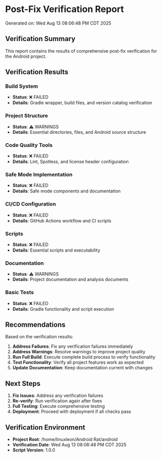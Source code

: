 # Post-Fix Verification Report

Generated on: Wed Aug 13 08:06:48 PM CDT 2025

## Verification Summary

This report contains the results of comprehensive post-fix verification for the Android project.

## Verification Results

### Build System
- **Status**: ❌ FAILED
- **Details**: Gradle wrapper, build files, and version catalog verification

### Project Structure
- **Status**: ⚠️  WARNINGS
- **Details**: Essential directories, files, and Android source structure

### Code Quality Tools
- **Status**: ❌ FAILED
- **Details**: Lint, Spotless, and license header configuration

### Safe Mode Implementation
- **Status**: ❌ FAILED
- **Details**: Safe mode components and documentation

### CI/CD Configuration
- **Status**: ❌ FAILED
- **Details**: GitHub Actions workflow and CI scripts

### Scripts
- **Status**: ❌ FAILED
- **Details**: Essential scripts and executability

### Documentation
- **Status**: ⚠️  WARNINGS
- **Details**: Project documentation and analysis documents

### Basic Tests
- **Status**: ❌ FAILED
- **Details**: Gradle functionality and script execution

## Recommendations

Based on the verification results:

1. **Address Failures**: Fix any verification failures immediately
2. **Address Warnings**: Resolve warnings to improve project quality
3. **Run Full Build**: Execute complete build process to verify functionality
4. **Test Functionality**: Verify all project features work as expected
5. **Update Documentation**: Keep documentation current with changes

## Next Steps

1. **Fix Issues**: Address any verification failures
2. **Re-verify**: Run verification again after fixes
3. **Full Testing**: Execute comprehensive testing
4. **Deployment**: Proceed with deployment if all checks pass

## Verification Environment

- **Project Root**: /home/linuxleon/Android Rat/android
- **Verification Date**: Wed Aug 13 08:06:48 PM CDT 2025
- **Script Version**: 1.0.0

